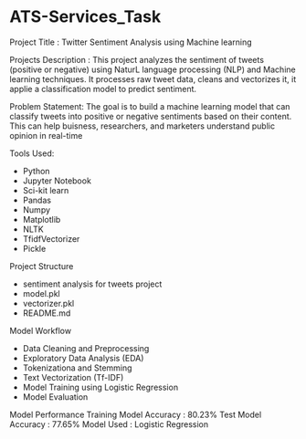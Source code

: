 # ATS-Services_Task

Project Title : Twitter Sentiment Analysis using Machine learning

Projects Description :
This project analyzes the sentiment of tweets (positive or negative) using NaturL language processing (NLP) and Machine learning techniques. It processes raw tweet data, cleans and vectorizes it, it applie a classification model to predict sentiment.


Problem Statement:
The goal is to build a machine learning model that can classify tweets into positive or negative sentiments based on their content. This can help buisness, researchers, and marketers understand public opinion in real-time

Tools Used:
- Python
- Jupyter Notebook
- Sci-kit learn
- Pandas
- Numpy
- Matplotlib
- NLTK
- TfidfVectorizer
- Pickle

Project Structure
- sentiment analysis for tweets project
- model.pkl
- vectorizer.pkl
- README.md

Model Workflow
- Data Cleaning and Preprocessing
- Exploratory Data Analysis (EDA)
- Tokenizationa and Stemming
- Text Vectorization (Tf-IDF)
- Model Training using Logistic Regression
- Model Evaluation

Model Performance
Training Model Accuracy : 80.23%
Test Model Accuracy : 77.65%
Model Used : Logistic Regression
